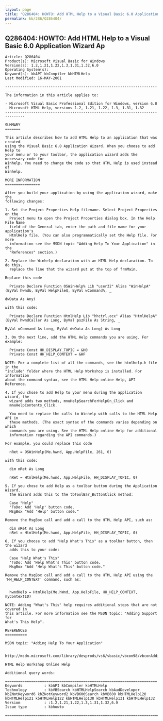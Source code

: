 ```yaml
---
layout: page
title: "Q286404: HOWTO: Add HTML Help to a Visual Basic 6.0 Application Wizard Ap"
permalink: kb/286/Q286404/
---
```


## Q286404: HOWTO: Add HTML Help to a Visual Basic 6.0 Application Wizard Ap

	Article: Q286404
	Product(s): Microsoft Visual Basic for Windows
	Version(s): 1.2,1.21,1.22,1.3,1.31,1.32,6.0
	Operating System(s): 
	Keyword(s): kbAPI kbCompiler kbHTMLHelp
	Last Modified: 16-MAY-2001
	
	-------------------------------------------------------------------------------
	The information in this article applies to:
	
	- Microsoft Visual Basic Professional Edition for Windows, version 6.0 
	- Microsoft HTML Help, versions 1.2, 1.21, 1.22, 1.3, 1.31, 1.32 
	-------------------------------------------------------------------------------
	
	SUMMARY
	=======
	
	This article describes how to add HTML Help to an application that was created
	using the Visual Basic 6.0 Application Wizard. When you choose to add Help to
	your menu or to your toolbar, the application wizard adds the necessary code for
	Winhelp. You need to change the code so that HTML Help is used instead of
	Winhelp.
	
	MORE INFORMATION
	================
	
	After you build your application by using the application wizard, make the
	following changes:
	
	1. Set the Project Properties Help filename. Select Project Properties on the
	  Project menu to open the Project Properties dialog box. In the Help File Name
	  field of the General tab, enter the path and file name for your application's
	  HtmlHelp file. (You can also programmatically set the Help file. For more
	  information see the MSDN topic "Adding Help To Your Application" in the
	  "References" section.)
	
	2. Replace the Winhelp declaration with an HTML Help declaration. To do this,
	  replace the line that the wizard put at the top of frmMain.
	
	Replace this code
	
	  Private Declare Function OSWinHelp% Lib "user32" Alias "WinHelpA" (ByVal hwnd&, ByVal HelpFile$, ByVal wCommand%, _
	                                                                     dwData As Any)
	
	with this code:
	
	  Private Declare Function HtmlHelp Lib "hhctrl.ocx" Alias "HtmlHelpA" (ByVal hwndCaller As Long, ByVal pszFile As String, _
	                                                                        ByVal uCommand As Long, ByVal dwData As Long) As Long
	
	3. On the next line, add the HTML Help commands you are using. For example:
	
	  Private Const HH_DISPLAY_TOPIC = &H0
	  Private Const HH_HELP_CONTEXT = &HF
	
	NOTE: For a complete list of all the commands, see the htmlhelp.h file in the
	"include" folder where the HTML Help Workshop is installed. For information
	about the command syntax, see the HTML Help online Help, API Reference.
	
	4. If you chose to add Help to your menu during the application wizard, the
	  wizard adds two methods, mnuHelpSearchForHelpOn_Click and
	  mnuHelpContents_Click.
	
	  You need to replace the calls to Winhelp with calls to the HTML Help API in
	  these methods. (The exact syntax of the commands varies depending on which
	  commands you are using. See the HTML Help online Help for additional
	  information regarding the API commands.)
	
	For example, you could replace this code
	
	  nRet = OSWinHelp(Me.hwnd, App.HelpFile, 261, 0)
	
	with this code:
	
	  dim nRet As Long
	
	  nRet = HtmlHelp(Me.hwnd, App.HelpFile, HH_DISPLAY_TOPIC, 0)
	
	5. If you chose to add Help as a toolbar button during the Application Wizard,
	  the Wizard adds this to the tbToolBar_ButtonClick method:
	
	  Case "Help"
	  'ToDo: Add 'Help' button code.
	  MsgBox "Add 'Help' button code."
	
	Remove the MsgBox call and add a call to the HTML Help API, such as:
	
	  dim nRet As Long
	  nRet = HtmlHelp(Me.hwnd, App.HelpFile, HH_DISPLAY_TOPIC, 0)
	
	6. If you choose to add "Help What's This" as a toolbar button, then the wizard
	  adds this to your code:
	
	  Case "Help What's This"
	  'ToDo: Add 'Help What's This' button code.
	  MsgBox "Add 'Help What's This' button code."  
	
	Remove the MsgBox call and add a call to the HTML Help API using the
	'HH_HELP_CONTEXT' command, such as:
	
	   
	  hwndHelp = HtmlHelp(Me.hWnd, App.HelpFile, HH_HELP_CONTEXT, myContextID)
	
	NOTE: Adding "What's This" help requires additional steps that are not covered in
	this article. For more information see the MSDN topic: "Adding Support for
	What's This Help".
	
	REFERENCES
	==========
	
	MSDN topic: "Adding Help To Your Application"
	
	  http://msdn.microsoft.com/library/devprods/vs6/vbasic/vbcon98/vbconAddingHelpToYourApplication.htm
	
	HTML Help Workshop Online Help
	
	Additional query words:
	
	======================================================================
	Keywords          : kbAPI kbCompiler kbHTMLHelp 
	Technology        : kbVBSearch kbHTMLHelpSearch kbAudDeveloper kbZNotKeyword6 kbZNotKeyword2 kbVB600Search kbVB600 kbHTMLHelp120 kbHTMLHelp121 kbHTMLHelp122 kbHTMLHelp130 kbHTMLHelp131 kbHTMLHelp132
	Version           : :1.2,1.21,1.22,1.3,1.31,1.32,6.0
	Issue type        : kbhowto
	
	=============================================================================
	
